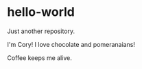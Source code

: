 # hello-world
Just another repository.

I'm Cory! I love chocolate and pomeranaians! 

Coffee keeps me alive. 
